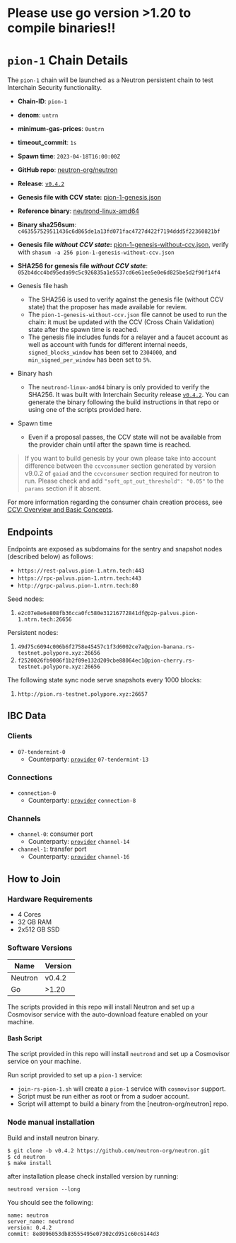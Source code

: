 # Please use go version >1.20 to compile binaries!!

# `pion-1` Chain Details

The `pion-1` chain will be launched as a Neutron persistent chain to test Interchain Security functionality.

* **Chain-ID**: `pion-1`
* **denom**: `untrn`
* **minimum-gas-prices**: `0untrn`
* **timeout_commit**: `1s`
* **Spawn time**: `2023-04-18T16:00:00Z`
* **GitHub repo**: [neutron-org/neutron](https://github.com/neutron-org/neutron.git)
* **Release**: [`v0.4.2`](https://github.com/neutron-org/neutron/releases/tag/v0.4.2)
* **Genesis file with CCV state:** [pion-1-genesis.json](pion-1-genesis.json)

* **Reference binary**: [neutrond-linux-amd64](./neutrond-linux-amd64)
* **Binary sha256sum**: `c463557529511436c6d865de1a13fd071fac4727d422f7194ddd5f22360821bf`
* **Genesis file _without CCV state_:** [pion-1-genesis-without-ccv.json](pion-1-genesis-without-ccv.json), verify with `shasum -a 256 pion-1-genesis-without-ccv.json`
* **SHA256 for genesis file _without CCV state_**: `052b4dcc4bd95eda99c5c926835a1e5537cd6e61ee5e0e6d825be5d2f90f14f4`


* Genesis file hash
  * The SHA256 is used to verify against the genesis file (without CCV state) that the proposer has made available for review.
  * The `pion-1-genesis-without-ccv.json` file cannot be used to run the chain: it must be updated with the CCV (Cross Chain Validation) state after the spawn time is reached.
  * The genesis file includes funds for a relayer and a faucet account as well as account with funds for different internal needs, `signed_blocks_window` has been set to `2304000`, and `min_signed_per_window` has been set to `5%`.
* Binary hash
  * The `neutrond-linux-amd64` binary is only provided to verify the SHA256. It was built with Interchain Security release [`v0.4.2`](https://github.com/neutron-org/neutron/releases/tag/v0.4.2). You can generate the binary following the build instructions in that repo or using one of the scripts provided here.
* Spawn time
  * Even if a proposal passes, the CCV state will not be available from the provider chain until after the spawn time is reached.

> If you want to build genesis by your own please take into account difference between the `ccvconsumer` section generated by version v9.0.2 of `gaiad` and the `ccvconsumer` section required for neutron to run. Please check and add `"soft_opt_out_threshold": "0.05"` to the `params` section if it absent.

For more information regarding the consumer chain creation process, see [CCV: Overview and Basic Concepts](https://github.com/cosmos/ibc/blob/main/spec/app/ics-028-cross-chain-validation/overview_and_basic_concepts.md).

## Endpoints

Endpoints are exposed as subdomains for the sentry and snapshot nodes (described below) as follows:

* `https://rest-palvus.pion-1.ntrn.tech:443`
* `https://rpc-palvus.pion-1.ntrn.tech:443`
* `http://grpc-palvus.pion-1.ntrn.tech:80`

Seed nodes:

1. `e2c07e8e6e808fb36cca0fc580e31216772841df@p2p-palvus.pion-1.ntrn.tech:26656`

Persistent nodes:

1. `49d75c6094c006b6f2758e45457c1f3d6002ce7a@pion-banana.rs-testnet.polypore.xyz:26656`
2. `f2520026fb9086f1b2f09e132d209cbe88064ec1@pion-cherry.rs-testnet.polypore.xyz:26656`

The following state sync node serve snapshots every 1000 blocks:

1. `http://pion.rs-testnet.polypore.xyz:26657`

## IBC Data

### Clients

* `07-tendermint-0`
  * Counterparty: [`provider`](/replicated-security/provider/README.md) `07-tendermint-13`

### Connections

* `connection-0`
  * Counterparty: [`provider`](/replicated-security/provider/README.md) `connection-8`

### Channels

* `channel-0`: consumer port
  * Counterparty: [`provider`](/replicated-security/provider/README.md) `channel-14`
* `channel-1`: transfer port
  * Counterparty: [`provider`](/replicated-security/provider/README.md) `channel-16`

## How to Join

### Hardware Requirements

* 4 Cores
* 32 GB RAM
* 2x512 GB SSD

### Software Versions

| Name               | Version  |
|--------------------|----------|
| Neutron            | v0.4.2   |
| Go                 | >1.20    |

The scripts provided in this repo will install Neutron and set up a Cosmovisor service with the auto-download feature enabled on your machine.

#### Bash Script

The script provided in this repo will install `neutrond` and set up a Cosmovisor service on your machine. 

Run script provided to set up a `pion-1` service:
* `join-rs-pion-1.sh` will create a `pion-1` service with `cosmovisor` support.
* Script must be run either as root or from a sudoer account.
* Script will attempt to build a binary from the [neutron-org/neutron] repo.

### Node manual installation

Build and install neutron binary. 

```
$ git clone -b v0.4.2 https://github.com/neutron-org/neutron.git
$ cd neutron
$ make install
```

after installation please check installed version by running:

`neutrond version --long`

You should see the following:
```
name: neutron
server_name: neutrond
version: 0.4.2
commit: 8e8096053db83555495e07302cd951c60c6144d3

``` 
